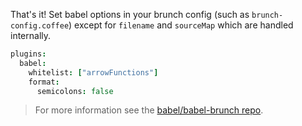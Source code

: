 That's it! Set babel options in your brunch config (such as `brunch-config.coffee`) except
for `filename` and `sourceMap` which are handled internally.

```coffee
plugins:
  babel:
    whitelist: ["arrowFunctions"]
    format:
      semicolons: false
```

<blockquote class="babel-callout babel-callout-info">
  <p>
    For more information see the <a href="https://github.com/babel/babel-brunch">babel/babel-brunch repo</a>.
  </p>
</blockquote>

